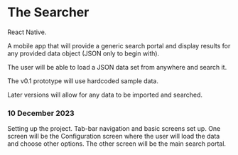 # The Searcher

React Native.

A mobile app that will provide a generic search portal and display results for any provided data object (JSON only to begin with).

The user will be able to load a JSON data set from anywhere and search it.

The v0.1 prototype will use hardcoded sample data.

Later versions will allow for any data to be imported and searched.

### 10 December 2023

Setting up the project. Tab-bar navigation and basic screens set up. One screen will be the Configuration screen where the user will load the data and choose other options. The other screen will be the main search portal.

